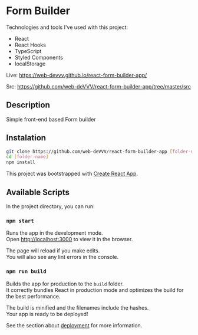 # Form Builder

Technologies and tools I've used with this project:

- React
- React Hooks
- TypeScript
- Styled Components
- localStorage

Live: https://web-devvv.github.io/react-form-builder-app/

Src: https://github.com/web-deVVV/react-form-builder-app/tree/master/src

## Description

Simple front-end based Form builder

## Instalation

```sh
git clone https://github.com/web-deVVV/react-form-builder-app [folder-name]
cd [folder-name]
npm install
```

This project was bootstrapped with [Create React App](https://github.com/facebook/create-react-app).

## Available Scripts

In the project directory, you can run:

### `npm start`

Runs the app in the development mode.<br />
Open [http://localhost:3000](http://localhost:3000) to view it in the browser.

The page will reload if you make edits.<br />
You will also see any lint errors in the console.

### `npm run build`

Builds the app for production to the `build` folder.<br />
It correctly bundles React in production mode and optimizes the build for the best performance.

The build is minified and the filenames include the hashes.<br />
Your app is ready to be deployed!

See the section about [deployment](https://facebook.github.io/create-react-app/docs/deployment) for more information.

